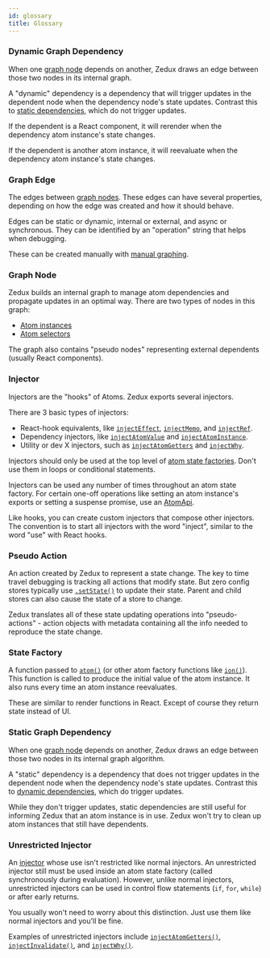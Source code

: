 ```yaml
---
id: glossary
title: Glossary
---
```


### Dynamic Graph Dependency

When one [graph node](#graph-node) depends on another, Zedux draws an edge between those two nodes in its internal graph.

A "dynamic" dependency is a dependency that will trigger updates in the dependent node when the dependency node's state updates. Contrast this to [static dependencies](#static-graph-dependency), which do not trigger updates.

If the dependent is a React component, it will rerender when the dependency atom instance's state changes.

If the dependent is another atom instance, it will reevaluate when the dependency atom instance's state changes.

### Graph Edge

The edges between [graph nodes](#graph-node). These edges can have several properties, depending on how the edge was created and how it should behave.

Edges can be static or dynamic, internal or external, and async or synchronous. They can be identified by an "operation" string that helps when debugging.

These can be created manually with [manual graphing](../walkthrough/destruction#manual-graphing).

### Graph Node

Zedux builds an internal graph to manage atom dependencies and propagate updates in an optimal way. There are two types of nodes in this graph:

- [Atom instances](classes/AtomInstance)
- [Atom selectors](types/AtomSelector)

The graph also contains "pseudo nodes" representing external dependents (usually React components).

### Injector

Injectors are the "hooks" of Atoms. Zedux exports several injectors.

There are 3 basic types of injectors:

- React-hook equivalents, like [`injectEffect`](injectors/injectEffect), [`injectMemo`](injectors/injectMemo), and [`injectRef`](injectors/injectRef).
- Dependency injectors, like [`injectAtomValue`](injectors/injectAtomValue) and [`injectAtomInstance`](injectors/injectAtomInstance).
- Utility or dev X injectors, such as [`injectAtomGetters`](injectors/injectAtomGetters) and [`injectWhy`](injectors/injectWhy).

Injectors should only be used at the top level of [atom state factories](#state-factory). Don't use them in loops or conditional statements.

Injectors can be used any number of times throughout an atom state factory. For certain one-off operations like setting an atom instance's exports or setting a suspense promise, use an [AtomApi](classes/AtomApi).

Like hooks, you can create custom injectors that compose other injectors. The convention is to start all injectors with the word "inject", similar to the word "use" with React hooks.

### Pseudo Action

An action created by Zedux to represent a state change. The key to time travel debugging is tracking all actions that modify state. But zero config stores typically use [`.setState()`](classes/Store#setstate) to update their state. Parent and child stores can also cause the state of a store to change.

Zedux translates all of these state updating operations into "pseudo-actions" - action objects with metadata containing all the info needed to reproduce the state change.

### State Factory

A function passed to [`atom()`](factories/atom) (or other atom factory functions like [`ion()`](factories/ion)). This function is called to produce the initial value of the atom instance. It also runs every time an atom instance reevaluates.

These are similar to render functions in React. Except of course they return state instead of UI.

### Static Graph Dependency

When one [graph node](#graph-node) depends on another, Zedux draws an edge between those two nodes in its internal graph algorithm.

A "static" dependency is a dependency that does not trigger updates in the dependent node when the dependency node's state updates. Contrast this to [dynamic dependencies](#dynamic-graph-dependency), which do trigger updates.

While they don't trigger updates, static dependencies are still useful for informing Zedux that an atom instance is in use. Zedux won't try to clean up atom instances that still have dependents.

### Unrestricted Injector

An [injector](#injector) whose use isn't restricted like normal injectors. An unrestricted injector still must be used inside an atom state factory (called synchronously during evaluation). However, unlike normal injectors, unrestricted injectors can be used in control flow statements (`if`, `for`, `while`) or after early returns.

You usually won't need to worry about this distinction. Just use them like normal injectors and you'll be fine.

Examples of unrestricted injectors include [`injectAtomGetters()`](injectors/injectAtomGetters), [`injectInvalidate()`](injectors/injectInvalidate), and [`injectWhy()`](injectors/injectWhy).
